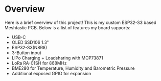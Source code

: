 # Overview

Here is a brief overview of this project! This is my custom ESP32-S3 based Meshtastic PCB. Below is a list of features my board supports:

- USB-C
- OLED SSD106 1.3"
- ESP32-S3(N8R8)
- 3-Button input
- LiPo Charging + Loadsharing with MCP73871
- LoRa RA-01SH for 868MHz
- BME280 for Temperature, Humidity and Barometric Pressure
- Additional exposed GPIO for expansion